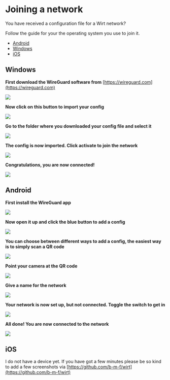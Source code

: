 # Joining a network

You have received a configuration file for a Wirt network?

Follow the guide for your the operating system you use to join it.

- [Android](#android)
- [Windows](#windows)
- [iOS](#ios)

## Windows

**First download the WireGuard software from** [https://wireguard.com](https://wireguard.com)

![](./images/windows1.jpg)

**Now click on this button to import your config**

![](./images/windows2.jpg)

**Go to the folder where you downloaded your config file and select it**

![](./images/windows3.jpg)

**The config is now imported. Click activate to join the network**

![](./images/windows4.jpg)

**Congratulations, you are now connected!**

![](./images/windows5.jpg)

## Android

**First install the WireGuard app**

![](./images/android1.jpg)

**Now open it up and click the blue button to add a config**

![](./images/android2.jpg)

**You can choose between different ways to add a config, the easiest way is to simply scan a QR code**

![](./images/android3.jpg)

**Point your camera at the QR code**

![](./images/android4.jpg)

**Give a name for the network**

![](./images/android5.jpg)

**Your network is now set up, but not connected. Toggle the switch to get in**

![](./images/android6.jpg)

**All done! You are now connected to the network**

![](./images/android7.jpg)

## iOS

I do not have a device yet. If you have got a few minutes please be so kind to add a few screenshots via [https://github.com/b-m-f/wirt](https://github.com/b-m-f/wirt)
